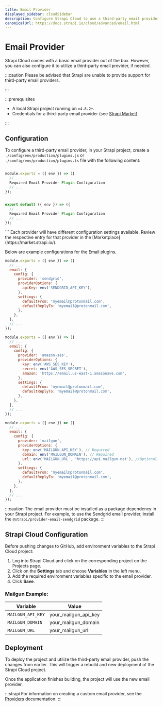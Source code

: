 ```yaml
---
title: Email Provider
displayed_sidebar: cloudSidebar
description: Configure Strapi Cloud to use a third-party email provider.
canonicalUrl: https://docs.strapi.io/cloud/advanced/email.html
---
```


# Email Provider

Strapi Cloud comes with a basic email provider out of the box. However, you can also configure it to utilize a third-party email provider, if needed.

:::caution
Please be advised that Strapi are unable to provide support for third-party email providers.

:::

:::prerequisites

- A local Strapi project running on `v4.8.2+`.
- Credentials for a third-party email provider (see [Strapi Market](https://market.strapi.io/)).

:::

## Configuration
To configure a third-party email provider, in your Strapi project, create a `./config/env/production/plugins.js` or `./config/env/production/plugins.ts` file with the following content:


<Tabs groupId="js-ts">
<TabItem value="js" label="JavaScript">

```js title=./config/env/production/plugins.js

module.exports = ({ env }) => ({
  // ...
  Required Email Provider Plugin Configuration
  // ...
});
```

</TabItem>
<TabItem value="ts" label="TypeScript">

```ts title=./config/env/production/plugins.ts

export default ({ env }) => ({
  // ...
  Required Email Provider Plugin Configuration
  // ...
});
```
</TabItem>

</Tabs>
```
Each provider will have different configuration settings available. Review the respective entry for that provider in the [Marketplace](https://market.strapi.io/).

Below are example configurations for the Email plugins.

<Tabs groupId="email-examples" >

<TabItem value="sendgrid" label="Sendgrid">

```js
module.exports = ({ env }) => ({
  // ...
  email: {
    config: {
      provider: 'sendgrid',
      providerOptions: {
        apiKey: env('SENDGRID_API_KEY'),
      },
      settings: {
        defaultFrom: 'myemail@protonmail.com',
        defaultReplyTo: 'myemail@protonmail.com',
      },
    },
  },
  // ...
});
```
</TabItem >
<TabItem value="amazon-ses" label="Amazon SES">

```js
module.exports = ({ env }) => ({
  // ...
  email: {
    config: {
      provider: 'amazon-ses',
      providerOptions: {
        key: env('AWS_SES_KEY'),
        secret: env('AWS_SES_SECRET'),
        amazon: 'https://email.us-east-1.amazonaws.com',
      },
      settings: {
        defaultFrom: 'myemail@protonmail.com',
        defaultReplyTo: 'myemail@protonmail.com',
      },
    },
  },
  // ...
});
```
</TabItem>
<TabItem value="mailgun" label="Mailgun">

```js
module.exports = ({ env }) => ({
  // ...
  email: {
    config: {
      provider: 'mailgun',
      providerOptions: {
        key: env('MAILGUN_API_KEY'), // Required
        domain: env('MAILGUN_DOMAIN'), // Required
        url: env('MAILGUN_URL', 'https://api.mailgun.net'), //Optional. If domain region is Europe use 'https://api.eu.mailgun.net'
      },
      settings: {
        defaultFrom: 'myemail@protonmail.com',
        defaultReplyTo: 'myemail@protonmail.com',
      },
    },
  },
  // ...
});
```
</TabItem>
</Tabs>

:::caution
The email provider must be installed as a package dependency in your Strapi project. For example, to use the Sendgrid email provider, install the `@strapi/provider-email-sendgrid` package.
:::

## Strapi Cloud Configuration
Before pushing changes to GitHub, add environment variables to the Strapi Cloud project:

1.  Log into Strapi Cloud and click on the corresponding project on the Projects page.
2.  Click on the **Settings** tab and choose **Variables** in the left menu.
3.  Add the required environment variables specific to the email provider.
4.  Click **Save**.

### Mailgun Example:

| Variable | Value |
| -------- | ----- |
| `MAILGUN_API_KEY` | your_mailgun_api_key |
| `MAILGUN_DOMAIN` | your_mailgun_domain |
| `MAILGUN_URL` | your_mailgun_url |

## Deployment

To deploy the project and utilize the third-party email provider, push the changes from earlier. This will trigger a rebuild and new deployment of the Strapi Cloud project.

Once the application finishes building, the project will use the new email provider.

:::strapi
For information on creating a custom email provider, see the [Providers](/dev-docs/providers#creating-providers) documentation.
:::